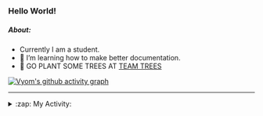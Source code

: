 ### Hello World!

##### About:
- Currently I am a student.
- 🌱 I’m learning how to make better documentation.
- 🌱 GO PLANT SOME TREES AT [TEAM TREES](https://teamtrees.org/)

[![Vyom's github activity graph](https://activity-graph.herokuapp.com/graph?username=Vyvy-vi)](https://github.com/ashutosh00710/github-readme-activity-graph)

---
<details>
  <summary>:zap: My Activity:</summary>
  
<!--START_SECTION:waka-->
![Code Time](http://img.shields.io/badge/Code%20Time-886%20hrs%2035%20mins-blue)

**I'm a Night 🦉** 

```text
🌞 Morning    94 commits     ███░░░░░░░░░░░░░░░░░░░░░░   11.62% 
🌆 Daytime    217 commits    ██████░░░░░░░░░░░░░░░░░░░   26.82% 
🌃 Evening    272 commits    ████████░░░░░░░░░░░░░░░░░   33.62% 
🌙 Night      226 commits    ███████░░░░░░░░░░░░░░░░░░   27.94%

```
📅 **I'm Most Productive on Sunday** 

```text
Monday       124 commits    ███░░░░░░░░░░░░░░░░░░░░░░   15.33% 
Tuesday      125 commits    ███░░░░░░░░░░░░░░░░░░░░░░   15.45% 
Wednesday    108 commits    ███░░░░░░░░░░░░░░░░░░░░░░   13.35% 
Thursday     111 commits    ███░░░░░░░░░░░░░░░░░░░░░░   13.72% 
Friday       105 commits    ███░░░░░░░░░░░░░░░░░░░░░░   12.98% 
Saturday     79 commits     ██░░░░░░░░░░░░░░░░░░░░░░░   9.77% 
Sunday       157 commits    ████░░░░░░░░░░░░░░░░░░░░░   19.41%

```


📊 **This Week I Spent My Time On** 

```text
🔥 Editors: 
VS Code                  1 hr 20 mins        █████████████████████████   100.0%

🐱‍💻 Projects: 
CSF                      1 hr 10 mins        █████████████████████░░░░   87.08% 
TEA-onboarding-bot       10 mins             ███░░░░░░░░░░░░░░░░░░░░░░   12.92%

```


 Last Updated on 29/09/2022 04:37:26 UTC
<!--END_SECTION:waka-->
</details>
